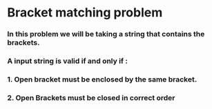 # Bracket matching problem
### In this problem we will be taking a string that contains the brackets.
### A input string is valid if and only if :
### 1. Open bracket must be enclosed by the same bracket.
### 2. Open Brackets must be closed in correct order

